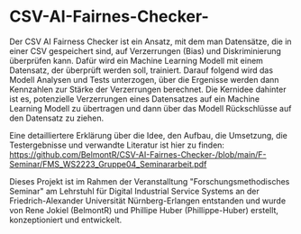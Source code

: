 # CSV-AI-Fairnes-Checker-
Der CSV AI Fairness Checker ist ein Ansatz, mit dem man Datensätze, die in einer CSV gespeichert sind, auf Verzerrungen (Bias) und Diskriminierung überprüfen kann. Dafür wird ein Machine Learning Modell mit einem 
Datensatz, der überprüft werden soll, trainiert. Darauf folgend wird das Modell Analysen und Tests unterzogen, über die Ergenisse werden dann Kennzahlen zur Stärke der Verzerrungen berechnet. Die Kernidee dahinter ist es, 
potenzielle Verzerrungen eines Datensatzes auf ein Machine Learning Modell zu übertragen und dann über das Modell Rückschlüsse auf den Datensatz zu ziehen.

Eine detailliertere Erklärung über die Idee, den Aufbau, die Umsetzung, die Testergebnisse und verwandte Literatur ist hier zu finden: 
https://github.com/BelmontR/CSV-AI-Fairnes-Checker-/blob/main/F-Seminar/FMS_WS2223_Gruppe04_Seminararbeit.pdf

Dieses Projekt ist im Rahmen der Veranstalltung "Forschungsmethodisches Seminar" am Lehrstuhl für Digital Industrial Service Systems an der Friedrich-Alexander Universität Nürnberg-Erlangen entstanden und wurde von 
Rene Jokiel (BelmontR) und Phillipe Huber (Phillippe-Huber) erstellt, konzeptioniert und entwickelt.

